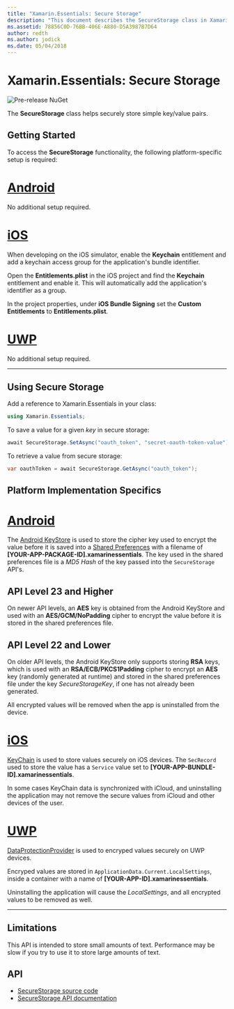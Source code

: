```yaml
---
title: "Xamarin.Essentials: Secure Storage"
description: "This document describes the SecureStorage class in Xamarin.Essentials, which helps securely store simple key/value pairs. It discusses how to use the class, platform implementation specifics, and limitations."
ms.assetid: 78856C0D-76BB-406E-A880-D5A3987B7D64
author: redth
ms.author: jodick
ms.date: 05/04/2018
---
```


# Xamarin.Essentials: Secure Storage

![Pre-release NuGet](~/media/shared/pre-release.png)

The **SecureStorage** class helps securely store simple key/value pairs.

## Getting Started

To access the **SecureStorage** functionality, the following platform-specific setup is required:

# [Android](#tab/android)

No additional setup required.

# [iOS](#tab/ios)

When developing on the iOS simulator, enable the **Keychain** entitlement and add a keychain access group for the application's bundle identifier.

Open the **Entitlements.plist** in the iOS project and find the **Keychain** entitlement and enable it. This will automatically add the application's identifier as a group.

In the project properties, under **iOS Bundle Signing** set the **Custom Entitlements** to **Entitlements.plist**.

# [UWP](#tab/uwp)

No additional setup required.

-----

## Using Secure Storage

Add a reference to Xamarin.Essentials in your class:

```csharp
using Xamarin.Essentials;
```

To save a value for a given _key_ in secure storage:

```csharp
await SecureStorage.SetAsync("oauth_token", "secret-oauth-token-value");
```

To retrieve a value from secure storage:

```csharp
var oauthToken = await SecureStorage.GetAsync("oauth_token");
```

## Platform Implementation Specifics

# [Android](#tab/android)

The [Android KeyStore](https://developer.android.com/training/articles/keystore.html) is used to store the cipher key used to encrypt the value before it is saved into a [Shared Preferences](https://developer.android.com/training/data-storage/shared-preferences.html) with a filename of **[YOUR-APP-PACKAGE-ID].xamarinessentials**.  The key used in the shared preferences file is a _MD5 Hash_ of the key passed into the `SecureStorage` API's.

## API Level 23 and Higher

On newer API levels, an **AES** key is obtained from the Android KeyStore and used with an **AES/GCM/NoPadding** cipher to encrypt the value before it is stored in the shared preferences file.

## API Level 22 and Lower

On older API levels, the Android KeyStore only supports storing **RSA** keys, which is used with an **RSA/ECB/PKCS1Padding** cipher to encrypt an **AES** key (randomly generated at runtime) and stored in the shared preferences file under the key _SecureStorageKey_, if one has not already been generated.

All encrypted values will be removed when the app is uninstalled from the device.

# [iOS](#tab/ios)

[KeyChain](https://developer.xamarin.com/api/type/Security.SecKeyChain/) is used to store values securely on iOS devices.  The `SecRecord` used to store the value has a `Service` value set to **[YOUR-APP-BUNDLE-ID].xamarinessentials**.

In some cases KeyChain data is synchronized with iCloud, and uninstalling the application may not remove the secure values from iCloud and other devices of the user.

# [UWP](#tab/uwp)

[DataProtectionProvider](https://docs.microsoft.com/uwp/api/windows.security.cryptography.dataprotection.dataprotectionprovider) is used to encryped values securely on UWP devices.

Encryped values are stored in `ApplicationData.Current.LocalSettings`, inside a container with a name of **[YOUR-APP-ID].xamarinessentials**.

Uninstalling the application will cause the _LocalSettings_, and all encrypted values to be removed as well.

-----

## Limitations

This API is intended to store small amounts of text.  Performance may be slow if you try to use it to store large amounts of text.

## API

- [SecureStorage source code](https://github.com/xamarin/Essentials/tree/master/Xamarin.Essentials/SecureStorage)
- [SecureStorage API documentation](xref:Xamarin.Essentials.SecureStorage)
